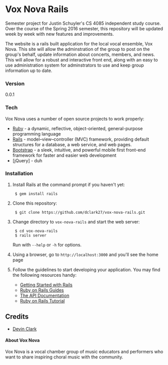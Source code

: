 # Vox Nova Rails
Semester project for Justin Schuyler's CS 4085 independent study course. Over the course of the Spring 2016 semester, this repository will be updated week by week with new features and improvements. 

The website is a rails built application for the local vocal ensemble, Vox Nova. This site will allow the adminstration of the group to post on the group's behalf, update information about concerts, members, and news. This will allow for a robust and interactive front end, along with an easy to use administration system for adminstrators to use and keep group information up to date.

### Version
0.0.1

### Tech

Vox Nova uses a number of open source projects to work properly:

* [Ruby](https://www.ruby-lang.org/en/) - a dynamic, reflective, object-oriented, general-purpose programming language
* [Rails](http://rubyonrails.org) - model–view–controller (MVC) framework, providing default structures for a database, a web service, and web pages.
* [Bootstrap](http://getbootstrap.com) - a sleek, intuitive, and powerful mobile first front-end framework for faster and easier web development
* [jQuery] - duh

### Installation

1. Install Rails at the command prompt if you haven't yet:

        $ gem install rails

2. Clone this repository:

        $ git clone https://github.com/dclark27/vox-nova-rails.git

3. Change directory to `vox-nova-rails` and start the web server:

        $ cd vox-nova-rails
        $ rails server

   Run with `--help` or `-h` for options.

4. Using a browser, go to `http://localhost:3000` and you'll see the home page

5. Follow the guidelines to start developing your application. You may find
   the following resources handy:
    * [Getting Started with Rails](http://guides.rubyonrails.org/getting_started.html)
    * [Ruby on Rails Guides](http://guides.rubyonrails.org)
    * [The API Documentation](http://api.rubyonrails.org)
    * [Ruby on Rails Tutorial](http://www.railstutorial.org/book)

## Credits
* [Devin Clark](https://github.com/dclark27)

#### About Vox Nova
Vox Nova is a vocal chamber group of music educators and performers who want to share inspiring choral music with the community.